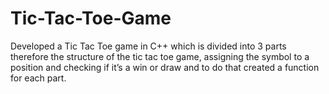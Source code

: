 # Tic-Tac-Toe-Game 
Developed a Tic Tac Toe game in C++ which is divided into 3 parts therefore the structure of the tic tac toe game, assigning the symbol to a position and checking if it’s a win or draw and to do that created a function for each part.
